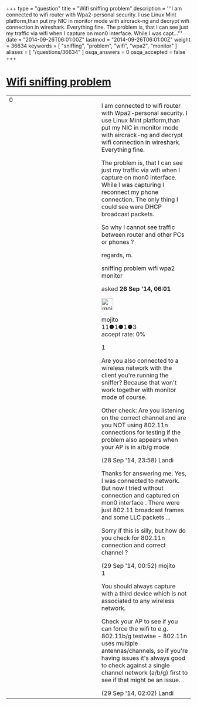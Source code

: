 +++
type = "question"
title = "Wifi sniffing problem"
description = '''I am connected to wifi router with Wpa2-personal security. I use Linux Mint platform,than put my NIC in monitor mode with aircrack-ng and decrypt wifi connection in wireshark. Everything fine. The problem is, that I can see just my traffic via wifi when I capture on mon0 interface.  While I was capt...'''
date = "2014-09-26T06:01:00Z"
lastmod = "2014-09-26T06:01:00Z"
weight = 36634
keywords = [ "sniffing", "problem", "wifi", "wpa2", "monitor" ]
aliases = [ "/questions/36634" ]
osqa_answers = 0
osqa_accepted = false
+++

<div class="headNormal">

# [Wifi sniffing problem](/questions/36634/wifi-sniffing-problem)

</div>

<div id="main-body">

<div id="askform">

<table id="question-table" style="width:100%;"><colgroup><col style="width: 50%" /><col style="width: 50%" /></colgroup><tbody><tr class="odd"><td style="width: 30px; vertical-align: top"><div class="vote-buttons"><div id="post-36634-score" class="post-score" title="current number of votes">0</div><div id="favorite-count" class="favorite-count"></div></div></td><td><div id="item-right"><div class="question-body"><p>I am connected to wifi router with Wpa2-personal security. I use Linux Mint platform,than put my NIC in monitor mode with aircrack-ng and decrypt wifi connection in wireshark. Everything fine.</p><p>The problem is, that I can see just my traffic via wifi when I capture on mon0 interface. While I was capturing I reconnect my phone connection. The only thing I could see were DHCP broadcast packets.</p><p>So why I cannot see traffic between router and other PCs or phones ?</p><p>regards, m.</p></div><div id="question-tags" class="tags-container tags">sniffing problem wifi wpa2 monitor</div><div id="question-controls" class="post-controls"></div><div class="post-update-info-container"><div class="post-update-info post-update-info-user"><p>asked <strong>26 Sep '14, 06:01</strong></p><img src="https://secure.gravatar.com/avatar/e8673e166d1ab5d73f51e6badda1a9d8?s=32&amp;d=identicon&amp;r=g" class="gravatar" width="32" height="32" alt="mojito&#39;s gravatar image" /><p>mojito<br />
<span class="score" title="11 reputation points">11</span><span title="1 badges"><span class="badge1">●</span><span class="badgecount">1</span></span><span title="1 badges"><span class="silver">●</span><span class="badgecount">1</span></span><span title="3 badges"><span class="bronze">●</span><span class="badgecount">3</span></span><br />
<span class="accept_rate" title="Rate of the user&#39;s accepted answers">accept rate:</span> <span title="mojito has no accepted answers">0%</span></p></div></div><div id="comments-container-36634" class="comments-container"><span id="36677"></span><div id="comment-36677" class="comment"><div id="post-36677-score" class="comment-score">1</div><div class="comment-text"><p>Are you also connected to a wireless network with the client you're running the sniffer? Because that won't work together with monitor mode of course.</p><p>Other check: Are you listening on the correct channel and are you NOT using 802.11n connections for testing if the problem also appears when your AP is in a/b/g mode</p></div><div id="comment-36677-info" class="comment-info"><span class="comment-age">(28 Sep '14, 23:58)</span> Landi</div></div><span id="36679"></span><div id="comment-36679" class="comment"><div id="post-36679-score" class="comment-score"></div><div class="comment-text"><p>Thanks for answering me. Yes, I was connected to network. But now I tried without connection and captured on mon0 interface . There were just 802.11 broadcast frames and some LLC packets ...</p><p>Sorry if this is silly, but how do you check for 802.11n connection and correct channel ?</p></div><div id="comment-36679-info" class="comment-info"><span class="comment-age">(29 Sep '14, 00:52)</span> mojito</div></div><span id="36682"></span><div id="comment-36682" class="comment"><div id="post-36682-score" class="comment-score">1</div><div class="comment-text"><p>You should always capture with a third device which is not associated to any wireless network.</p><p>Check your AP to see if you can force the wifi to e.g. 802.11b/g testwise - 802.11n uses multiple antennas/channels, so if you're having issues it's always good to check against a single channel network (a/b/g) first to see if that might be an issue.</p></div><div id="comment-36682-info" class="comment-info"><span class="comment-age">(29 Sep '14, 02:02)</span> Landi</div></div></div><div id="comment-tools-36634" class="comment-tools"></div><div class="clear"></div><div id="comment-36634-form-container" class="comment-form-container"></div><div class="clear"></div></div></td></tr></tbody></table>

</div>

</div>

